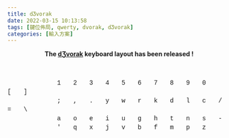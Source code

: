 ```yaml
---
title: dƷvorak
date: 2022-03-15 10:13:58
tags: [鍵位佈局, qwerty, dvorak, dƷvorak]
categories: [輸入方案]
---
```


**<center>The [dƷvorak](https://github.com/sulfurandcu/d3vorak) keyboard layout has been released !</center>**

<br>

<p style="font-family:courier new">
　　　　　　　　1　　2　　3　　4　　5　　6　　7　　8　　9　　0　　[　　]　　 　　　　　　　<br>
　　　　　　　　;　　,　　.　　y　　w　　r　　k　　d　　l　　c　　/　　=　　\　　　　　　　<br>
　　　　　　　　a　　o　　e　　i　　u　　g　　h　　t　　n　　s　　-　　 　　 　　　　　　　<br>
　　　　　　　　'　　q　　x　　j　　v　　b　　f　　m　　p　　z　　 　　 　　 　　　　　　　<br>
</p>

<!-- more -->

<br>
